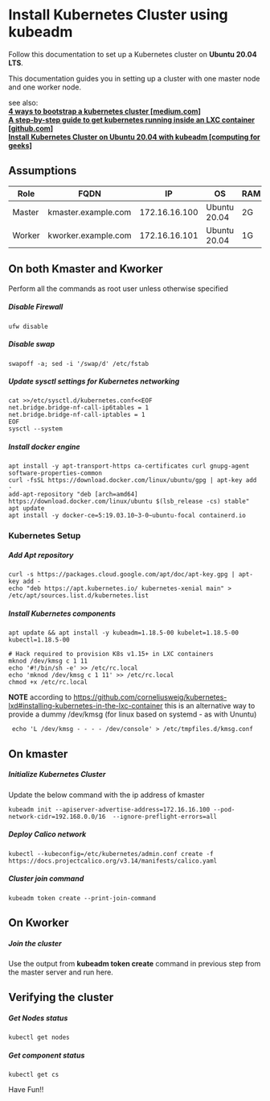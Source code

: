 # Install Kubernetes Cluster using kubeadm
Follow this documentation to set up a Kubernetes cluster on __Ubuntu 20.04 LTS__.

This documentation guides you in setting up a cluster with one master node and one worker node.

see also:  
[**4 ways to bootstrap a kubernetes cluster [medium.com]**](https://medium.com/containerum/4-ways-to-bootstrap-a-kubernetes-cluster-de0d5150a1e4)  
[**A step-by-step guide to get kubernetes running inside an LXC container [github.com]**](https://github.com/corneliusweig/kubernetes-lxd)  
[**Install Kubernetes Cluster on Ubuntu 20.04 with kubeadm [computing for geeks]**](https://computingforgeeks.com/deploy-kubernetes-cluster-on-ubuntu-with-kubeadm)  

## Assumptions
|Role|FQDN|IP|OS|RAM|CPU|
|----|----|----|----|----|----|
|Master|kmaster.example.com|172.16.16.100|Ubuntu 20.04|2G|2|
|Worker|kworker.example.com|172.16.16.101|Ubuntu 20.04|1G|1|

## On both Kmaster and Kworker
Perform all the commands as root user unless otherwise specified
##### Disable Firewall
```
ufw disable
```
##### Disable swap
```
swapoff -a; sed -i '/swap/d' /etc/fstab
```
##### Update sysctl settings for Kubernetes networking
```
cat >>/etc/sysctl.d/kubernetes.conf<<EOF
net.bridge.bridge-nf-call-ip6tables = 1
net.bridge.bridge-nf-call-iptables = 1
EOF
sysctl --system
```
##### Install docker engine
```
apt install -y apt-transport-https ca-certificates curl gnupg-agent software-properties-common
curl -fsSL https://download.docker.com/linux/ubuntu/gpg | apt-key add -
add-apt-repository "deb [arch=amd64] https://download.docker.com/linux/ubuntu $(lsb_release -cs) stable"
apt update
apt install -y docker-ce=5:19.03.10~3-0~ubuntu-focal containerd.io
```
### Kubernetes Setup
##### Add Apt repository
```
curl -s https://packages.cloud.google.com/apt/doc/apt-key.gpg | apt-key add -
echo "deb https://apt.kubernetes.io/ kubernetes-xenial main" > /etc/apt/sources.list.d/kubernetes.list
```
##### Install Kubernetes components
```
apt update && apt install -y kubeadm=1.18.5-00 kubelet=1.18.5-00 kubectl=1.18.5-00
```

```
# Hack required to provision K8s v1.15+ in LXC containers
mknod /dev/kmsg c 1 11
echo '#!/bin/sh -e' >> /etc/rc.local
echo 'mknod /dev/kmsg c 1 11' >> /etc/rc.local
chmod +x /etc/rc.local
```

**NOTE** according to https://github.com/corneliusweig/kubernetes-lxd#installing-kubernetes-in-the-lxc-container
this is an alternative way to provide a dummy /dev/kmsg (for linux based on systemd - as with Ununtu)
```
 echo 'L /dev/kmsg - - - - /dev/console' > /etc/tmpfiles.d/kmsg.conf
```

## On kmaster
##### Initialize Kubernetes Cluster
Update the below command with the ip address of kmaster
```
kubeadm init --apiserver-advertise-address=172.16.16.100 --pod-network-cidr=192.168.0.0/16  --ignore-preflight-errors=all
```
##### Deploy Calico network
```
kubectl --kubeconfig=/etc/kubernetes/admin.conf create -f https://docs.projectcalico.org/v3.14/manifests/calico.yaml
```

##### Cluster join command
```
kubeadm token create --print-join-command
```
## On Kworker
##### Join the cluster
Use the output from __kubeadm token create__ command in previous step from the master server and run here.

## Verifying the cluster
##### Get Nodes status
```
kubectl get nodes
```
##### Get component status
```
kubectl get cs
```

Have Fun!!

